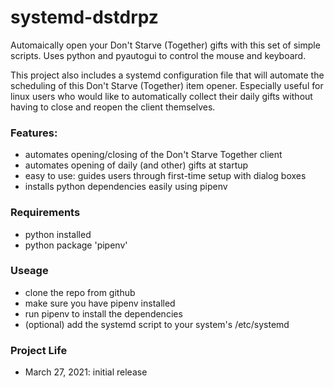 # systemd-dstdrpz
Automaically open your Don't Starve (Together) gifts with this set of simple scripts. Uses python and pyautogui to control the mouse and keyboard.

This project also includes a systemd configuration file that will automate the scheduling of  this Don't Starve (Together) item opener. Especially useful for linux users who would like to automatically collect their daily gifts without having to close and reopen the client themselves.

### Features:
* automates opening/closing of the Don't Starve Together client
* automates opening of daily (and other) gifts at startup
* easy to use: guides users through first-time setup with dialog boxes
* installs python dependencies easily using pipenv

### Requirements
* python installed
* python package 'pipenv'

### Useage
* clone the repo from github
* make sure you have pipenv installed
* run pipenv to install the dependencies
* (optional) add the systemd script to your system's /etc/systemd

### Project Life
* March 27, 2021: initial release
